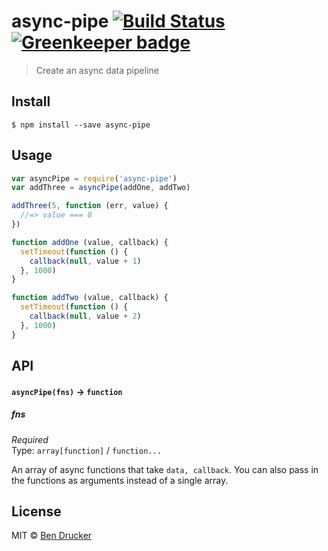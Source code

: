 # async-pipe [![Build Status](https://travis-ci.org/bendrucker/async-pipe.svg?branch=master)](https://travis-ci.org/bendrucker/async-pipe) [![Greenkeeper badge](https://badges.greenkeeper.io/bendrucker/async-pipe.svg)](https://greenkeeper.io/)

> Create an async data pipeline


## Install

```
$ npm install --save async-pipe
```


## Usage

```js
var asyncPipe = require('async-pipe')
var addThree = asyncPipe(addOne, addTwo)

addThree(5, function (err, value) {
  //=> value === 8
})

function addOne (value, callback) {
  setTimeout(function () {
    callback(null, value + 1)
  }, 1000)
}

function addTwo (value, callback) {
  setTimeout(function () {
    callback(null, value + 2)
  }, 1000)
}
```

## API

#### `asyncPipe(fns)` -> `function`

##### fns

*Required*  
Type: `array[function]` / `function...`

An array of async functions that take `data, callback`. You can also pass in the functions as arguments instead of a single array.


## License

MIT © [Ben Drucker](http://bendrucker.me)
